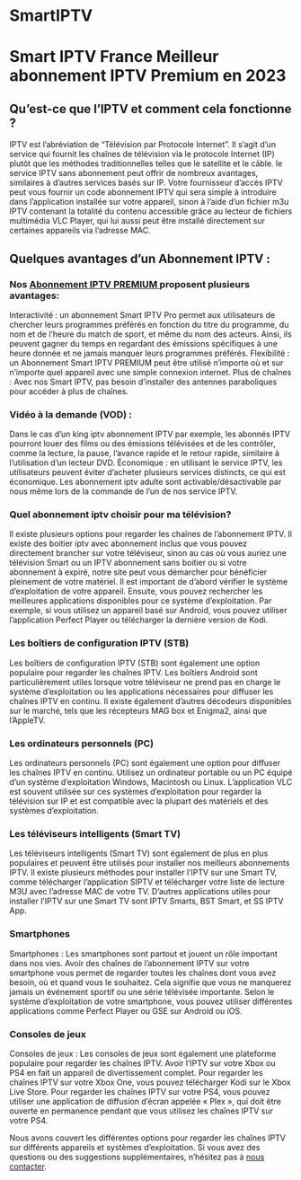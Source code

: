 # SmartIPTV
<h1>Smart IPTV France Meilleur abonnement IPTV Premium en 2023</h1>

<h2>Qu’est-ce que l’IPTV et comment cela fonctionne ?</h2>

IPTV est l’abréviation de “Télévision par Protocole Internet”. Il s’agit d’un service qui fournit les chaînes de télévision via le protocole Internet (IP) plutôt que les méthodes traditionnelles telles que le satellite et le câble. le service IPTV sans abonnement peut offrir de nombreux avantages, similaires à d’autres services basés sur IP. Votre fournisseur d’accès IPTV peut vous fournir un code abonnement IPTV qui sera simple à introduire dans l’application installée sur votre appareil, sinon à l’aide d’un fichier m3u IPTV contenant la totalité du contenu accessible grâce au lecteur de fichiers multimédia VLC Player, qui lui aussi peut être installé directement sur certaines appareils via l’adresse MAC.

<h2>Quelques avantages d’un Abonnement IPTV :</h2>

<h3>Nos <a href="https://smartiptv.live">Abonnement IPTV PREMIUM </a> proposent plusieurs avantages:</h3>

Interactivité : un abonnement Smart IPTV Pro permet aux utilisateurs de chercher leurs programmes préférés en fonction du titre du programme, du nom et de l’heure du match de sport, et même du nom des acteurs. Ainsi, ils peuvent gagner du temps en regardant des émissions spécifiques à une heure donnée et ne jamais manquer leurs programmes préférés.
Flexibilité : un Abonnement Smart IPTV PREMIUM peut être utilisé n’importe où et sur n’importe quel appareil avec une simple connexion internet.
Plus de chaînes : Avec nos Smart IPTV, pas besoin d’installer des antennes paraboliques pour accéder à plus de chaînes.

<h3>Vidéo à la demande (VOD) :</h3>

Dans le cas d’un king iptv abonnement IPTV par exemple, les abonnés IPTV pourront louer des films ou des émissions télévisées et de les contrôler, comme la lecture, la pause, l’avance rapide et le retour rapide, similaire à l’utilisation d’un lecteur DVD. Économique : en utilisant le service IPTV, les utilisateurs peuvent éviter d’acheter plusieurs services distincts, ce qui est économique.  Les abonnement iptv adulte sont activable/désactivable par nous même lors de la commande de l’un de nos service IPTV.

<h3>Quel abonnement iptv choisir pour ma télévision?</h3>

Il existe plusieurs options pour regarder les chaînes de l’abonnement IPTV. Il existe des boitier iptv avec abonnement inclus que vous pouvez directement brancher sur votre téléviseur, sinon au cas où vous auriez une télévision Smart ou un IPTV abonnement sans boitier ou si votre abonnement à expiré, notre site peut vous démarcher pour bénéficier pleinement de votre matériel. Il est important de d’abord vérifier le système d’exploitation de votre appareil. Ensuite, vous pouvez rechercher les meilleures applications disponibles pour ce système d’exploitation. Par exemple, si vous utilisez un appareil basé sur Android, vous pouvez utiliser l’application Perfect Player ou télécharger la dernière version de Kodi.

<h3>Les boîtiers de configuration IPTV (STB)</h3>

Les boîtiers de configuration IPTV (STB) sont également une option populaire pour regarder les chaînes IPTV. Les boîtiers Android sont particulièrement utiles lorsque votre téléviseur ne prend pas en charge le système d’exploitation ou les applications nécessaires pour diffuser les chaînes IPTV en continu. Il existe également d’autres décodeurs disponibles sur le marché, tels que les récepteurs MAG box et Enigma2, ainsi que l’AppleTV.

<h3>Les ordinateurs personnels (PC)</h3>

Les ordinateurs personnels (PC) sont également une option pour diffuser les chaînes IPTV en continu. Utilisez un ordinateur portable ou un PC équipé d’un système d’exploitation Windows, Macintosh ou Linux. L’application VLC est souvent utilisée sur ces systèmes d’exploitation pour regarder la télévision sur IP et est compatible avec la plupart des matériels et des systèmes d’exploitation.

<h3>Les téléviseurs intelligents (Smart TV)</h3>

Les téléviseurs intelligents (Smart TV) sont également de plus en plus populaires et peuvent être utilisés pour installer nos meilleurs abonnements IPTV. Il existe plusieurs méthodes pour installer l’IPTV sur une Smart TV, comme télécharger l’application SIPTV et télécharger votre liste de lecture M3U avec l’adresse MAC de votre TV. D’autres applications utiles pour installer l’IPTV sur une Smart TV sont IPTV Smarts, BST Smart, et SS IPTV App.

<h3>Smartphones</h3>

Smartphones : Les smartphones sont partout et jouent un rôle important dans nos vies. Avoir des chaînes de l’abonnement IPTV sur votre smartphone vous permet de regarder toutes les chaînes dont vous avez besoin, où et quand vous le souhaitez. Cela signifie que vous ne manquerez jamais un événement sportif ou une série télévisée importante. Selon le système d’exploitation de votre smartphone, vous pouvez utiliser différentes applications comme Perfect Player ou GSE sur Android ou iOS.

<h3>Consoles de jeux</h3>

Consoles de jeux : Les consoles de jeux sont également une plateforme populaire pour regarder les chaînes IPTV. Avoir l’IPTV sur votre Xbox ou PS4 en fait un appareil de divertissement complet. Pour regarder les chaînes IPTV sur votre Xbox One, vous pouvez télécharger Kodi sur le Xbox Live Store. Pour regarder les chaînes IPTV sur votre PS4, vous pouvez utiliser une application de diffusion d’écran appelée « Plex », qui doit être ouverte en permanence pendant que vous utilisez les chaînes IPTV sur votre PS4.

Nous avons couvert les différentes options pour regarder les chaînes IPTV sur différents appareils et systèmes d’exploitation. Si vous avez des questions ou des suggestions supplémentaires, n’hésitez pas à <a href="https://smartiptv.live/contactez-nous/">nous contacter</a>.
